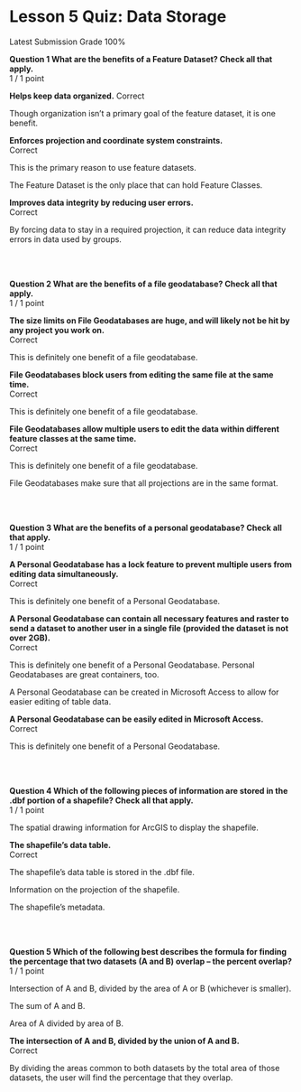 # Lesson 5 Quiz: Data Storage
Latest Submission Grade 100%
<br/>

**Question 1 What are the benefits of a
Feature Dataset? Check all that apply.**    
1 / 1 point

**Helps keep data organized.**
Correct

Though
organization isn’t a primary goal of the feature dataset, it is one benefit.    

**Enforces projection and
coordinate system constraints.**    
Correct

This is the primary reason
to use feature datasets.    

The Feature Dataset is the
only place that can hold Feature Classes.    

**Improves data integrity by reducing
user errors.**    
Correct

By forcing data to stay in
a required projection, it can reduce data integrity errors in data used by
groups.    



<br/>
<br/>

**Question 2 What are the benefits of a
file geodatabase? Check all that apply.**    
1 / 1 point

**The size limits on File
Geodatabases are huge, and will likely not be hit by any project you work on.**    
Correct

This is definitely one benefit of a file geodatabase.

**File Geodatabases block
users from editing the same file at the same time.**     
Correct

This is definitely one benefit of a file geodatabase.

**File Geodatabases allow
multiple users to edit the data within different feature classes at the same
time.**    
Correct

This is definitely one benefit of a file geodatabase.

File Geodatabases make sure
that all projections are in the same format.    



<br/>
<br/>

**Question 3 What are the benefits of a
personal geodatabase? Check all that apply.**    
1 / 1 point

**A Personal Geodatabase has
a lock feature to prevent multiple users from editing data simultaneously.**    
Correct

This is definitely one benefit of a Personal Geodatabase.

**A Personal Geodatabase can
contain all necessary features and raster to send a dataset to another user in
a single file (provided the dataset is not over 2GB).**    
Correct

This is definitely one benefit of a Personal Geodatabase. Personal Geodatabases are great
containers, too.

A Personal Geodatabase can
be created in Microsoft Access to allow for easier editing of table data.    

**A Personal Geodatabase can
be easily edited in Microsoft Access.**    
Correct

This is definitely one benefit of a Personal Geodatabase.



<br/>
<br/>

**Question 4 Which of the following
pieces of information are stored in the .dbf portion of a shapefile? Check all
that apply.**    
1 / 1 point

The spatial drawing information for ArcGIS to
display the shapefile.

**The shapefile’s data table.**    
Correct

The shapefile’s
data table is stored in the .dbf file.    

Information on the
projection of the shapefile.    

The shapefile’s metadata.     


<br/>
<br/>

**Question 5 Which of the following best
describes the formula for finding the percentage that two datasets (A and B)
overlap – the percent overlap?**    
1 / 1 point

Intersection of A and B,
divided by the area of A or B (whichever is smaller).    

The sum of A and B.     

Area of A divided by area of
B.    

**The intersection of A and
B, divided by the union of A and B.**     
Correct

By dividing the
areas common to both datasets by the total area of those datasets, the user
will find the percentage that they overlap.    



